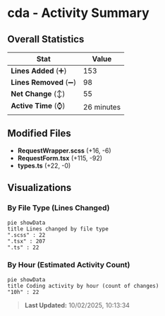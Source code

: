 # cda - Activity Summary 

## Overall Statistics

| Stat                   | Value                                                             |
| ---------------------- | ----------------------------------------------------------------- |
| **Lines Added** (➕)   | 153                                          |
| **Lines Removed** (➖) | 98                                        |
| **Net Change** (↕)    | 55                |
| **Active Time** (⌚)   | 26 minutes |


## Modified Files
- **RequestWrapper.scss** (+16, -6)
- **RequestForm.tsx** (+115, -92)
- **types.ts** (+22, -0)

## Visualizations

### By File Type (Lines Changed)

```mermaid
pie showData
title Lines changed by file type
".scss" : 22
".tsx" : 207
".ts" : 22
```

### By Hour (Estimated Activity Count)

```mermaid
pie showData
title Coding activity by hour (count of changes)
"10h" : 22
```


> **Last Updated:** 10/02/2025, 10:13:34